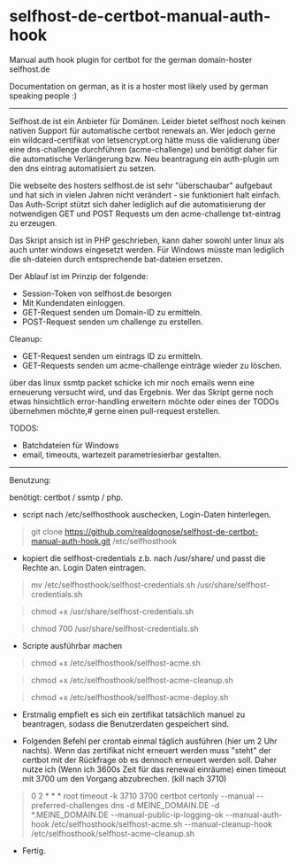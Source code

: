 # selfhost-de-certbot-manual-auth-hook
Manual auth hook plugin for certbot for the german domain-hoster selfhost.de

Documentation on german, as it is a hoster most likely used by german speaking people :) 

---

Selfhost.de ist ein Anbieter für Domänen. Leider bietet selfhost noch keinen nativen Support
für automatische certbot renewals an. Wer jedoch gerne ein wildcard-certifikat von letsencrypt.org
hätte muss die validierung über eine dns-challenge durchführen (acme-challenge) und benötigt daher
für die automatische Verlängerung bzw. Neu beantragung ein auth-plugin um den dns eintrag automatisiert
zu setzen. 

Die webseite des hosters selfhost.de ist sehr "überschaubar" aufgebaut und hat sich in vielen Jahren nicht
verändert - sie funktioniert halt einfach. Das Auth-Script stützt sich daher lediglich auf die automatisierung
der notwendigen GET und POST Requests um den acme-challenge txt-eintrag zu erzeugen. 

Das Skript ansich ist in PHP geschrieben, kann daher sowohl unter linux als auch unter windows eingesetzt werden. 
Für Windows müsste man lediglich die sh-dateien durch entsprechende bat-dateien ersetzen. 

Der Ablauf ist im Prinzip der folgende: 

 - Session-Token von selfhost.de besorgen
 - Mit Kundendaten einloggen.
 - GET-Request senden um Domain-ID zu ermitteln.
 - POST-Request senden um challenge zu erstellen. 

Cleanup:

- GET-Request senden um eintrags ID zu ermitteln.
- GET-Requests senden um acme-challenge einträge wieder zu löschen. 

über das linux ssmtp packet schicke ich mir noch emails wenn eine erneuerung versucht wird, und das Ergebnis. 
Wer das Skript gerne noch etwas hinsichtlich error-handling erweitern möchte oder eines der TODOs übernehmen möchte,#
gerne einen pull-request erstellen. 

TODOS:
- Batchdateien für Windows
- email, timeouts, wartezeit parametriesierbar gestalten.

---
Benutzung:

benötigt: certbot / ssmtp / php.

- script nach /etc/selfhosthook auschecken, Login-Daten hinterlegen. 

> git clone https://github.com/realdognose/selfhost-de-certbot-manual-auth-hook.git /etc/selfhosthook

- kopiert die selfhost-credentials z.b. nach /usr/share/ und passt die Rechte an. Login Daten eintragen.

> mv /etc/selfhosthook/selfhost-credentials.sh /usr/share/selfhost-credentials.sh

> chmod +x /usr/share/selfhost-credentials.sh

> chmod 700  /usr/share/selfhost-credentials.sh

- Scripte ausführbar machen

> chmod +x /etc/selfhosthook/selfhost-acme.sh

> chmod +x /etc/selfhosthook/selfhost-acme-cleanup.sh

> chmod +x /etc/selfhosthook/selfhost-acme-deploy.sh

- Erstmalig empfielt es sich ein zertifikat tatsächlich manuel zu beantragen, sodass die Benutzerdaten gespeichert sind. 

- Folgenden Befehl per crontab einmal täglich ausführen (hier um 2 Uhr nachts). Wenn das zertifikat nicht erneuert werden muss "steht" der certbot mit der Rückfrage ob es dennoch erneuert werden soll. Daher nutze ich (Wenn ich 3600s Zeit für das renewal einräume) einen timeout mit 3700 um den Vorgang abzubrechen. (kill nach 3710)  

> 0 2 * * * root timeout -k 3710 3700 certbot certonly --manual --preferred-challenges dns -d MEINE_DOMAIN.DE -d *.MEINE_DOMAIN.DE --manual-public-ip-logging-ok --manual-auth-hook /etc/selfhosthook/selfhost-acme.sh --manual-cleanup-hook /etc/selfhosthook/selfhost-acme-cleanup.sh

- Fertig.
